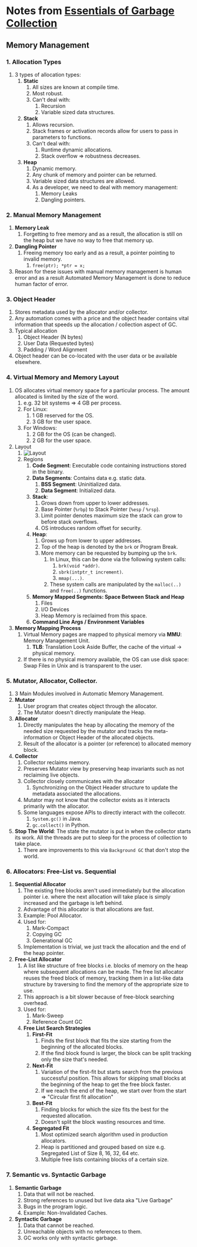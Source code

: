 # Notes from [Essentials of Garbage Collection](https://dmitrysoshnikov.teachable.com/courses/607252/)

## Memory Management

### 1. Allocation Types
1. 3 types of allocation types:
   1. __Static__
      1. All sizes are known at compile time.
      2. Most robust.
      3. Can't deal with:
         1. Recursion
         2. Variable sized data structures.
   2. __Stack__
      1. Allows recursion.
      2. Stack frames or activation records allow for users to pass in parameters to functions.
      3. Can't deal with:
         1. Runtime dynamic allocations.
         2. Stack overflow => robustness decreases.
   3. __Heap__
      1. Dynamic memory. 
      2. Any chunk of memory and pointer can be returned. 
      3. Variable sized data structures are allowed.
      4. As a developer, we need to deal with memory management:
         1. Memory Leaks
         2. Dangling pointers.

### 2. Manual Memory Management
1. __Memory Leak__
   1. Forgetting to free memory and as a result, the allocation is still on the heap but we have no way to free that memory up.
2. __Dangling Pointer__
   1. Freeing memory too early and as a result, a pointer pointing to invalid memory.
      1. ```free(ptr); *ptr = x;```
3. Reason for these issues with manual memory management is human error and as a result Automated Memory Management is done to reduce human factor of error.

### 3. Object Header
1. Stores metadata used by the allocator and/or collector.
2. Any automation comes with a price and the object header contains vital information that speeds up the allocation / collection aspect of GC. 
3. Typical allocation
   1. Object Header (N bytes)
   2. User Data (Requested bytes)
   3. Padding / Word Alignment
4. Object header can be co-located with the user data or be available elsewhere.

### 4. Virtual Memory and Memory Layout
1. OS allocates virtual memory space for a particular process. The amount allocated is limited by the size of the word. 
   1. e.g. 32 bit systems => 4 GB per process.
   2. For Linux:
      1. 1 GB reserved for the OS.
      2. 3 GB for the user space.
   3. For Windows:
      1. 2 GB for the OS (can be changed).
      2. 2 GB for the user space.
2. Layout
   1. ![Layout](Images/MemoryLayout.png)
   2. Regions
      1. __Code Segment__: Executable code containing instructions stored in the binary.
      2. __Data Segments__: Contains data e.g. static data.
         1. __BSS Segment__: Uninitialized data.
         2. __Data Segment__: Initialized data.
      3. __Stack__:
         1. Grows down from upper to lower addresses.
         2. Base Pointer (``%rbp``) to Stack Pointer (``%esp`` / ``%rsp``).
         3. Limit pointer denotes maximum size the stack can grow to before stack overflows.
         4. OS introduces random offset for security.
      4. __Heap__: 
         1. Grows up from lower to upper addresses.
         2. Top of the heap is denoted by the ``brk`` or Program Break.
         3. More memory can be requested by bumping up the ``brk``.
            1. In Linux, this can be done via the following system calls:
               1. ``brk(void *addr)``.
               2. ``sbrk(intptr_t increment)``.
               3. ``mmap(...)``.
            2. These system calls are manipulated by the ``malloc(..)`` and ``free(..)`` functions.
      5.  __Memory Mapped Segments: Space Between Stack and Heap__
          1.  Files
          2.  I/O Devices
          3.  Heap Memory is reclaimed from this space.
      6.  __Command Line Args / Environment Variables__
3. __Memory Mapping Process__
   1. Virtual Memory pages are mapped to physical memory via __MMU__: Memory Management Unit. 
         1. __TLB__: Translation Look Aside Buffer, the cache of the virtual -> physical memory.
   2. If there is no physical memory available, the OS can use disk space: Swap Files in Unix and is transparent to the user.

### 5. Mutator, Allocator, Collector.
1. 3 Main Modules involved in Automatic Memory Management.
2. __Mutator__
   1. User program that creates object through the allocator.
   2. The Mutator doesn't directly manipulate the Heap.
3. __Allocator__
   1. Directly manipulates the heap by allocating the memory of the needed size requested by the mutator and tracks the meta-information or Object Header of the allocated objects.
   2. Result of the allocator is a pointer (or reference) to allocated memory block.
4. __Collector__
   1. Collector reclaims memory.
   2. Preserves Mutator view by preserving heap invariants such as not reclaiming live objects.
   3. Collector closely communicates with the allocator
      1. Synchronizing on the Object Header structure to update the metadata associated the allocations.
   4. Mutator may not know that the collector exists as it interacts primarily with the allocator.
   5. Some languages expose APIs to directly interact with the collecotr.
      1. ``System.gc()`` in Java.
      2. ``gc.collect()`` in Python.
5. __Stop The World__: The state the mutator is put in when the collector starts its work. All the threads are put to sleep for the process of collection to take place.
   1. There are improvements to this via ``Background GC`` that don't stop the world.

### 6. Allocators: Free-List vs. Sequential
1. __Sequential Allocator__
   1. The existing free blocks aren't used immediately but the allocation pointer i.e. where the next allocation will take place is simply increased and the garbage is left behind.
   2. Advantage of this allocator is that allocations are fast.
   3. Example: Pool Allocator.
   4. Used for:
      1. Mark-Compact
      2. Copying GC
      3. Generational GC
   5. Implementation is trivial, we just track the allocation and the end of the heap pointer.
2. __Free-List Allocator__
   1. A list like structure of free blocks i.e. blocks of memory on the heap where subsequent allocations can be made. The free list allocator reuses the freed block of memory, tracking them in a list-like data structure by traversing to find the memory of the appropriate size to use.
   2. This approach is a bit slower because of free-block searching overhead. 
   3. Used for:
      1. Mark-Sweep 
      2. Reference Count GC
   4. __Free List Search Strategies__
      1. __First-Fit__
         1. Finds the first block that fits the size starting from the beginning of the allocated blocks.
         2. If the find block found is larger, the block can be split tracking only the size that's needed.
      2. __Next-Fit__
         1. Variation of the first-fit but starts search from the previous successful position. This allows for skipping small blocks at the beginning of the heap to get the free block faster.
         2. If we reach the end of the heap, we start over from the start => "Circular first fit allocation"
      3. __Best-Fit__
         1. Finding blocks for which the size fits the best for the requested allocation.
         2. Doesn't split the block wasting resources and time.
      4. __Segregated Fit__
         1. Most optimized search algorithm used in production allocators.
         2. Heap is partitioned and grouped based on size e.g. Segregated List of Size 8, 16, 32, 64 etc.
         3. Multiple free lists containing blocks of a certain size.

### 7. Semantic vs. Syntactic Garbage
1. __Semantic Garbage__
   1. Data that will not be reached.
   2. Strong references to unused but live data aka "Live Garbage"
   3. Bugs in the program logic.
   4. Example: Non-Invalidated Caches.
2. __Syntactic Garbage__
   1. Data that cannot be reached. 
   2. Unreachable objects with no references to them.
   3. GC works only with syntactic garbage.